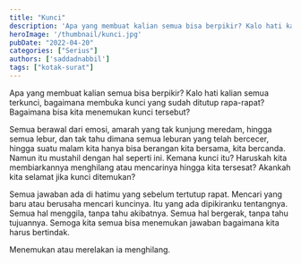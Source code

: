 ```yaml
---
title: "Kunci"
description: 'Apa yang membuat kalian semua bisa berpikir? Kalo hati kalian semua terkunci, bagaimana membuka kunci yang sudah ditutup rapa-rapat? Bagaimana bisa kita menemukan kunci tersebut?'
heroImage: '/thumbnail/kunci.jpg'
pubDate: "2022-04-20"
categories: ["Serius"]
authors: ['saddadnabbil']
tags: ["kotak-surat"]
---
```


Apa yang membuat kalian semua bisa berpikir? Kalo hati kalian semua terkunci, bagaimana membuka kunci yang sudah ditutup rapa-rapat? Bagaimana bisa kita menemukan kunci tersebut?

Semua berawal dari emosi, amarah yang tak kunjung meredam, hingga semua lebur, dan tak tahu dimana semua leburan yang telah bercecer, hingga suatu malam kita hanya bisa berangan kita bersama, kita bercanda. Namun itu mustahil dengan hal seperti ini. Kemana kunci itu? Haruskah kita membiarkannya menghilang atau mencarinya hingga kita tersesat? Akankah kita selamat jika kunci ditemukan?

Semua jawaban ada di hatimu yang sebelum tertutup rapat. Mencari yang baru atau berusaha mencari kuncinya. Itu yang ada dipikiranku tentangnya. Semua hal menggila, tanpa tahu akibatnya. Semua hal bergerak, tanpa tahu tujuannya. Semoga kita semua bisa menemukan jawaban bagaimana kita harus bertindak.

Menemukan atau merelakan ia menghilang.

